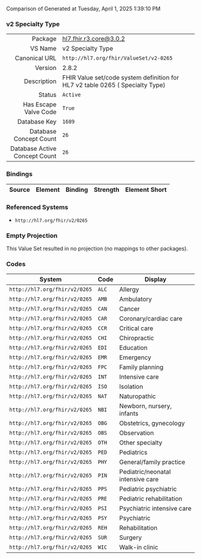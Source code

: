 Comparison of 
Generated at Tuesday, April 1, 2025 1:39:10 PM

### v2 Specialty Type

|      |     |
| ---: | --- |
| Package | hl7.fhir.r3.core@3.0.2 |
| VS Name | v2 Specialty Type |
| Canonical URL | `http://hl7.org/fhir/ValueSet/v2-0265` |
| Version | 2.8.2 |
| Description | FHIR Value set/code system definition for HL7 v2 table 0265 ( Specialty Type) |
| Status | `Active` |
| Has Escape Valve Code | `True` |
| Database Key | `1689` |
| Database Concept Count | `26` |
| Database Active Concept Count | `26` |
### Bindings

| Source | Element | Binding | Strength | Element Short |
| ------ | ------- | ------- | -------- | ------------- |

### Referenced Systems

* `http://hl7.org/fhir/v2/0265`
### Empty Projection

This Value Set resulted in no projection (no mappings to other packages).

### Codes

| System | Code | Display |
| ------ | ---- | ------- |
| `http://hl7.org/fhir/v2/0265` | `ALC` | Allergy |
| `http://hl7.org/fhir/v2/0265` | `AMB` | Ambulatory |
| `http://hl7.org/fhir/v2/0265` | `CAN` | Cancer |
| `http://hl7.org/fhir/v2/0265` | `CAR` | Coronary/cardiac care |
| `http://hl7.org/fhir/v2/0265` | `CCR` | Critical care |
| `http://hl7.org/fhir/v2/0265` | `CHI` | Chiropractic |
| `http://hl7.org/fhir/v2/0265` | `EDI` | Education |
| `http://hl7.org/fhir/v2/0265` | `EMR` | Emergency |
| `http://hl7.org/fhir/v2/0265` | `FPC` | Family planning |
| `http://hl7.org/fhir/v2/0265` | `INT` | Intensive care |
| `http://hl7.org/fhir/v2/0265` | `ISO` | Isolation |
| `http://hl7.org/fhir/v2/0265` | `NAT` | Naturopathic |
| `http://hl7.org/fhir/v2/0265` | `NBI` | Newborn, nursery, infants |
| `http://hl7.org/fhir/v2/0265` | `OBG` | Obstetrics, gynecology |
| `http://hl7.org/fhir/v2/0265` | `OBS` | Observation |
| `http://hl7.org/fhir/v2/0265` | `OTH` | Other specialty |
| `http://hl7.org/fhir/v2/0265` | `PED` | Pediatrics |
| `http://hl7.org/fhir/v2/0265` | `PHY` | General/family practice |
| `http://hl7.org/fhir/v2/0265` | `PIN` | Pediatric/neonatal intensive care |
| `http://hl7.org/fhir/v2/0265` | `PPS` | Pediatric psychiatric |
| `http://hl7.org/fhir/v2/0265` | `PRE` | Pediatric rehabilitation |
| `http://hl7.org/fhir/v2/0265` | `PSI` | Psychiatric intensive care |
| `http://hl7.org/fhir/v2/0265` | `PSY` | Psychiatric |
| `http://hl7.org/fhir/v2/0265` | `REH` | Rehabilitation |
| `http://hl7.org/fhir/v2/0265` | `SUR` | Surgery |
| `http://hl7.org/fhir/v2/0265` | `WIC` | Walk-in clinic |
